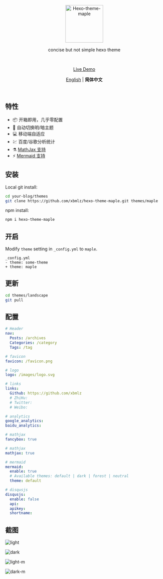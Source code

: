 <p align='center'>
  <img src='https://raw.githubusercontent.com/xbmlz/hexo-theme-maple/main/source/images/logo.svg' alt='Hexo-theme-maple' width='120'/>
</p>

<p align='center'>
concise but not simple hexo theme
</p>

<br>

<p align='center'>
<a href="">Live Demo</a>
</p>

<p align='center'>
<a href="https://github.com/xbmlz/hexo-theme-maple/blob/main/README.md">English</a> | <b>简体中文</b>

</p>

<br>

## 特性

- 📦 开箱即用，几乎零配置
- 🎨 自动切换明/暗主题
- 💻 移动端自适应
- 💹 百度/谷歌分析统计
- ⚗️ [MathJax 支持](http://docs.mathjax.org/en/latest/)
- ⚡️ [Mermaid 支持](https://mermaid-js.github.io/mermaid)

## 安装

Local git install:

```bash
cd your-blog/themes
git clone https://github.com/xbmlz/hexo-theme-maple.git themes/maple
```

npm install:

```bash
npm i hexo-theme-maple
```

## 开启

Modify `theme` setting in `_config.yml` to `maple`.

```text
_config.yml
- theme: some-theme
+ theme: maple
```

## 更新

```bash
cd themes/landscape
git pull
```

## 配置

```yaml
# Header
nav:
  Posts: /archives
  Categories: /category
  Tags: /tag

# favicon
favicon: /favicon.png

# logo
logo: /images/logo.svg

# links
links:
  Github: https://github.com/xbmlz
  # ZhiHu:
  # Twitter:
  # Weibo:

# analytics
google_analytics:
baidu_analytics:

# mathjax
fancybox: true

# mathjax
mathjax: true

# mermaid
mermaid:
  enable: true
  # Available themes: default | dark | forest | neutral
  theme: default

# disqusjs
disqusjs:
  enable: false
  api:
  apikey:
  shortname:
```
## 截图

![light](https://cdn.jsdelivr.net/gh/xbmlz/static@main/img/202207201507443.png)

![dark](https://cdn.jsdelivr.net/gh/xbmlz/static@main/img/202207201507612.png)

![light-m](https://cdn.jsdelivr.net/gh/xbmlz/static@main/img/202207201508341.png)

![dark-m](https://cdn.jsdelivr.net/gh/xbmlz/static@main/img/202207201508877.png)
